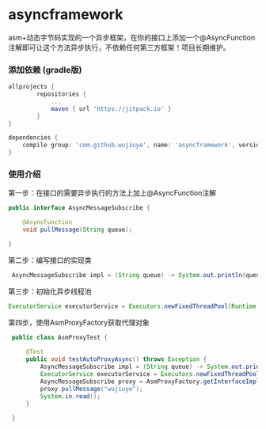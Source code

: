 # asyncframework
asm+动态字节码实现的一个异步框架，在你的接口上添加一个@AsyncFunction注解即可让这个方法异步执行，不依赖任何第三方框架！项目长期维护。

###  添加依赖 (gradle版)
```groovy
allprojects {
		repositories {
			...
			maven { url 'https://jitpack.io' }
		}
}

dependencies {
    compile group: 'com.github.wujiuye', name: 'asyncframework', version: '1.0.1'
}
```

### 使用介绍

第一步：在接口的需要异步执行的方法上加上@AsyncFunction注解
```java
public interface AsyncMessageSubscribe {

    @AsyncFunction
    void pullMessage(String queue);

}
```

第二步：编写接口的实现类
```java
 AsyncMessageSubscribe impl = (String queue) -> System.out.println(queue);
```
第三步：初始化异步线程池
```java
ExecutorService executorService = Executors.newFixedThreadPool(Runtime.getRuntime().availableProcessors());
```

第四步，使用AsmProxyFactory获取代理对象
```java
 public class AsmProxyTest {
 
     @Test
     public void testAutoProxyAsync() throws Exception {
         AsyncMessageSubscribe impl = (String queue) -> System.out.println(queue);
         ExecutorService executorService = Executors.newFixedThreadPool(Runtime.getRuntime().availableProcessors());
         AsyncMessageSubscribe proxy = AsmProxyFactory.getInterfaceImplSupporAsync(AsyncMessageSubscribe.class, impl, executorService);
         proxy.pullMessage("wujiuye");
         System.in.read();
     }
 
 }

```